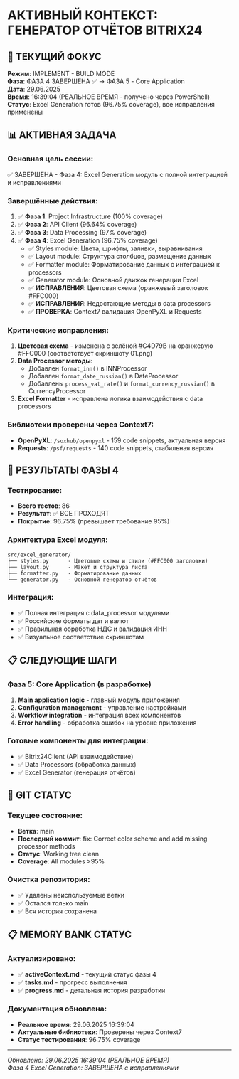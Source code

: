 # АКТИВНЫЙ КОНТЕКСТ: ГЕНЕРАТОР ОТЧЁТОВ BITRIX24

## 🎯 ТЕКУЩИЙ ФОКУС

**Режим**: IMPLEMENT - BUILD MODE  
**Фаза**: ФАЗА 4 ЗАВЕРШЕНА ✅ → ФАЗА 5 - Core Application  
**Дата**: 29.06.2025  
**Время**: 16:39:04 (РЕАЛЬНОЕ ВРЕМЯ - получено через PowerShell)  
**Статус**: Excel Generation готов (96.75% coverage), все исправления применены  

## 📊 АКТИВНАЯ ЗАДАЧА

### Основная цель сессии:
✅ ЗАВЕРШЕНА - Фаза 4: Excel Generation модуль с полной интеграцией и исправлениями

### Завершённые действия:
1. ✅ **Фаза 1**: Project Infrastructure (100% coverage)
2. ✅ **Фаза 2**: API Client (96.64% coverage)  
3. ✅ **Фаза 3**: Data Processing (97% coverage)
4. ✅ **Фаза 4**: Excel Generation (96.75% coverage)
   - ✅ Styles module: Цвета, шрифты, заливки, выравнивания
   - ✅ Layout module: Структура столбцов, размещение данных
   - ✅ Formatter module: Форматирование данных с интеграцией к processors
   - ✅ Generator module: Основной движок генерации Excel
   - ✅ **ИСПРАВЛЕНИЯ**: Цветовая схема (оранжевый заголовок #FFC000)
   - ✅ **ИСПРАВЛЕНИЯ**: Недостающие методы в data processors
   - ✅ **ПРОВЕРКА**: Context7 валидация OpenPyXL и Requests

### Критические исправления:
1. **Цветовая схема** - изменена с зелёной #C4D79B на оранжевую #FFC000 (соответствует скриншоту 01.png)
2. **Data Processor методы**:
   - Добавлен `format_inn()` в INNProcessor 
   - Добавлен `format_date_russian()` в DateProcessor
   - Добавлены `process_vat_rate()` и `format_currency_russian()` в CurrencyProcessor
3. **Excel Formatter** - исправлена логика взаимодействия с data processors

### Библиотеки проверены через Context7:
- **OpenPyXL**: `/soxhub/openpyxl` - 159 code snippets, актуальная версия
- **Requests**: `/psf/requests` - 140 code snippets, стабильная версия

## 🎯 РЕЗУЛЬТАТЫ ФАЗЫ 4

### Тестирование:
- **Всего тестов**: 86
- **Результат**: ✅ ВСЕ ПРОХОДЯТ
- **Покрытие**: 96.75% (превышает требование 95%)

### Архитектура Excel модуля:
```
src/excel_generator/
├── styles.py      - Цветовые схемы и стили (#FFC000 заголовки)
├── layout.py      - Макет и структура листа  
├── formatter.py   - Форматирование данных
└── generator.py   - Основной генератор отчётов
```

### Интеграция:
- ✅ Полная интеграция с data_processor модулями
- ✅ Российские форматы дат и валют
- ✅ Правильная обработка НДС и валидация ИНН
- ✅ Визуальное соответствие скриншотам

## 📋 СЛЕДУЮЩИЕ ШАГИ

### Фаза 5: Core Application (в разработке)
1. **Main application logic** - главный модуль приложения
2. **Configuration management** - управление настройками
3. **Workflow integration** - интеграция всех компонентов
4. **Error handling** - обработка ошибок на уровне приложения

### Готовые компоненты для интеграции:
- ✅ Bitrix24Client (API взаимодействие)
- ✅ Data Processors (обработка данных) 
- ✅ Excel Generator (генерация отчётов)

## 🔄 GIT СТАТУС

### Текущее состояние:
- **Ветка**: main
- **Последний коммит**: fix: Correct color scheme and add missing processor methods
- **Статус**: Working tree clean
- **Coverage**: All modules >95%

### Очистка репозитория:
- ✅ Удалены неиспользуемые ветки
- ✅ Остался только main
- ✅ Вся история сохранена

## 📋 MEMORY BANK СТАТУС

### Актуализировано:
- ✅ **activeContext.md** - текущий статус фазы 4
- ✅ **tasks.md** - прогресс выполнения 
- ✅ **progress.md** - детальная история разработки

### Документация обновлена:
- **Реальное время**: 29.06.2025 16:39:04
- **Актуальные библиотеки**: Проверены через Context7
- **Статус тестирования**: 96.75% coverage

---
*Обновлено: 29.06.2025 16:39:04 (РЕАЛЬНОЕ ВРЕМЯ)*  
*Фаза 4 Excel Generation: ЗАВЕРШЕНА с исправлениями* 